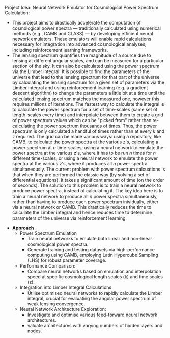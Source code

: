 
Project Idea: Neural Network Emulator for Cosmological Power Spectrum Calculation:

* This project aims to drastically accelerate the computation of cosmological power spectra — traditionally calculated using numerical methods (e.g., CAMB and CLASS) — by developing efficient neural network emulators. These emulators will enable rapid calculations necessary for integration into advanced cosmological analyses, including reinforcement learning frameworks.
* The lensing spectrum quantifies the magnitude of a source due to lensing at different angular scales, and can be measured for a particular section of the sky. It can also be calculated using the power spectrum via the Limber integral. It is possible to find the parameters of the universe that lead to the lensing spectrum for that part of the universe by calculating the lensing spectrum for a given set of parameters via the Limber integral and using reinforcement learning (e.g. a gradient descent algorithm) to change the parameters a little bit at a time until the calculated lensing spectrum matches the measured one, however this requires millions of iterations. The fastest way to calculate the integral is to calculate the power spectrum for a set of time-scales (same set of length-scales every time) and interpolate between them to create a grid of power spectrum values which can be "picked from" rather than re-calculating the power spectrum thousands of times. Thus, the power spectrum is only calculated a handful of times rather than at every $k$ and $z$ required. The grid can be made various ways: using a repository, like CAMB, to calculate the power spectra at the various $z$'s, calculating a power spectrum at $n$ time-scales; using a neural network to emulate the power spectra at the various $z$'s, where it has to be run $n$ times for $n$ different time-scales; or using a neural network to emulate the power spectra at the various $z$'s, where it produces all $n$ power spectra simultaneously. The current problem with power spectrum calcuations is that when they are performed the classic way (by solving a set of differential equations), it takes a significant amount of time (on the order of seconds). The solution to this problem is to train a neural network to produce power spectra, instead of calculating it. The key idea here is to train a neural network to produce all $n$ power spectra simultaneously, rather than having to produce each power spectrum inividually, either via a neural network or CAMB. This drastically reduces the time to calculate the Limber integral and hence reduces time to determine parameters of the universe via reinforcement learning.

- **Approach**
    - Power Spectrum Emulation
		- Train neural networks to emulate both linear and non-linear cosmological power spectra.
		- Generate training and testing datasets via high-performance computing using CAMB, employing Latin Hypercube Sampling (LHS) for robust parameter coverage.
	- Performance Comparison:
        - Compare neural networks based on emulation and interpolation speed at specific cosmological length scales (k) and time scales (z).
    - Integration into Limber Integral Calculations
        - Utilise optimised neural networks to rapidly calculate the Limber integral, crucial for evaluating the angular power spectrum of weak lensing convergence.
    - Neural Network Architecture Exploration:
        - Investigate and optimise various feed-forward neural network architectures.
        - valuate architectures with varying numbers of hidden layers and nodes.
